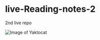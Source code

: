 # live-Reading-notes-2
2nd live repo

![Image of Yaktocat](https://octodex.github.com/images/yaktocat.png)
